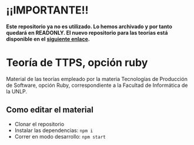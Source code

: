 # ¡¡IMPORTANTE!!

**Este repositorio ya no es utilizado. Lo hemos archivado y por tanto quedará en
READONLY. El nuevo repositorio para las teorías está disponible en el [siguiente
enlace](https://github.com/TTPS-ruby/ttps-ruby.github.io/).**


# Teoría de TTPS, opción ruby 

Material de las teorías empleado por la materia Tecnologías de Producción de Software, opción Ruby, correspondiente a la Facultad de Informática de la UNLP.


## Como editar el material

* Clonar el repositorio
* Instalar las dependencias: `npm i`
* Correr en modo desarrollo: `npm start`
